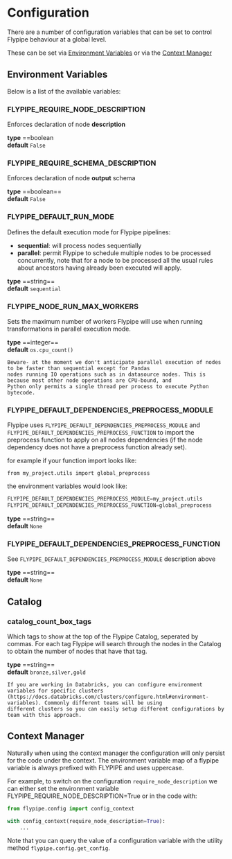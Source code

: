 # Configuration

There are a number of configuration variables that can be set to control Flypipe behaviour at a global level. 

These can be set via [Environment Variables](#environment-variables) or via the [Context Manager](#context-manager) 

## Environment Variables

Below is a list of the available variables: 

### FLYPIPE_REQUIRE_NODE_DESCRIPTION

Enforces declaration of node **description**

**type** ==boolean
<br/>**default** `False`

### FLYPIPE_REQUIRE_SCHEMA_DESCRIPTION

Enforces declaration of node **output** schema

**type** ==boolean==
<br/>**default** `False`

### FLYPIPE_DEFAULT_RUN_MODE

Defines the default execution mode for Flypipe pipelines:

* **sequential**: will process nodes sequentially
* **parallel**: permit Flypipe to schedule multiple nodes to be processed concurrently, note that for a node to be 
processed all the usual rules about ancestors having already been executed will apply. 

**type** ==string==
<br/>**default** `sequential`

### FLYPIPE_NODE_RUN_MAX_WORKERS

Sets the maximum number of workers Flypipe will use when running transformations in parallel execution mode. 

**type** ==integer==
<br/>**default** `os.cpu_count()`

```{note}
Beware- at the moment we don't anticipate parallel execution of nodes to be faster than sequential except for Pandas 
nodes running IO operations such as in datasource nodes. This is because most other node operations are CPU-bound, and 
Python only permits a single thread per process to execute Python bytecode. 
```

### FLYPIPE_DEFAULT_DEPENDENCIES_PREPROCESS_MODULE

Flypipe uses `FLYPIPE_DEFAULT_DEPENDENCIES_PREPROCESS_MODULE` and 
`FLYPIPE_DEFAULT_DEPENDENCIES_PREPROCESS_FUNCTION` to import the preprocess function to apply on all nodes dependencies
 (if the node dependency does not have a preprocess function already set).

for example if your function import looks like:

`from my_project.utils import global_preprocess`

the environment variables would look like:

``` py
FLYPIPE_DEFAULT_DEPENDENCIES_PREPROCESS_MODULE=my_project.utils
FLYPIPE_DEFAULT_DEPENDENCIES_PREPROCESS_FUNCTION=global_preprocess
```

**type** ==string==
<br/>**default** `None`


### FLYPIPE_DEFAULT_DEPENDENCIES_PREPROCESS_FUNCTION

See `FLYPIPE_DEFAULT_DEPENDENCIES_PREPROCESS_MODULE` description above 

**type** ==string==
<br/>**default** `None`


## Catalog

### catalog_count_box_tags

Which tags to show at the top of the Flypipe Catalog, seperated by commas. For each tag Flypipe will search through the 
nodes in the Catalog to obtain the number of nodes that have that tag. 

**type** ==string==
<br/>**default** `bronze,silver,gold`

```{note}
If you are working in Databricks, you can configure environment variables for specific clusters 
(https://docs.databricks.com/clusters/configure.html#environment-variables). Commonly different teams will be using 
different clusters so you can easily setup different configurations by team with this approach.  
```

## Context Manager

Naturally when using the context manager the configuration will only persist for the code under the context. 
The environment variable map of a flypipe variable is always prefixed with FLYPIPE and uses uppercase. 

For example, to switch on the configuration `require_node_description` we can either set the environment variable 
FLYPIPE_REQUIRE_NODE_DESCRIPTION=True or in the code with: 

``` py
from flypipe.config import config_context

with config_context(require_node_description=True):
	...
```

Note that you can query the value of a configuration variable with the utility method `flypipe.config.get_config`. 


